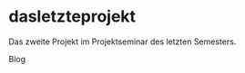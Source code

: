 dasletzteprojekt
================

Das zweite Projekt im Projektseminar des letzten Semesters.

Blog